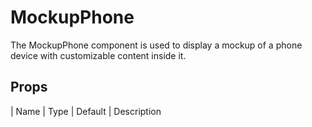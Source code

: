 # MockupPhone

The MockupPhone component is used to display a mockup of a phone device with customizable content inside it.

## Props

| Name      | Type    | Default | Description